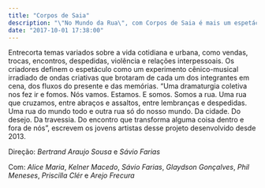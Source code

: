 ```yaml
---
title: "Corpos de Saia"
description: "\"No Mundo da Rua\", com Corpos de Saia é mais um espetáculo confirmado na MARTE 2017"
date: "2017-10-01 17:38:00"
---
```


Entrecorta temas variados sobre a vida cotidiana e urbana, como vendas, trocas, encontros, despedidas, violência e relações interpessoais. Os criadores definem o espetáculo como um experimento cênico-musical irradiado de ondas criativas que brotaram de cada um dos integrantes em cena, dos fluxos do presente e das memórias. “Uma dramaturgia coletiva nos fez ir e fomos. Nós vamos. Estamos. E somos. Somos a rua. Uma rua que cruzamos, entre abraços e assaltos, entre lembranças e despedidas. Uma rua do mundo todo e outra rua só do nosso mundo. Da cidade. Do desejo. Da travessia. Do encontro que transforma alguma coisa dentro e fora de nós”, escrevem os jovens artistas desse projeto desenvolvido desde 2013.

Direção: *Bertrand Araujo Sousa* e *Sávio Farias*

Com: *Alice Maria*, *Kelner Macedo*, *Sávio Farias*, *Glaydson Gonçalves*, *Phil Meneses*, *Priscilla Clér* e *Arejo Frecura*
